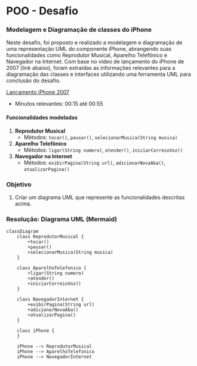 # POO - Desafio

### Modelagem e Diagramação de classes do iPhone

Neste desafio, foi proposto e realizado a modelagem e diagramação de uma representação UML do componente iPhone, abrangendo suas funcionalidades como Reprodutor Musical, Aparelho Telefônico e Navegador na Internet. Com base no vídeo de lançamento do iPhone de 2007 (link abaixo), foram extraidas as informações relevantes para a diagramação das classes e interfaces utilizando uma ferramenta UML para conclusão do desafio.

[Lançamento iPhone 2007](https://www.youtube.com/watch?v=9ou608QQRq8)
- Minutos relevantes: 00:15 até 00:55

#### Funcionalidades modeladas
1. **Reprodutor Musical**
   - Métodos: `tocar()`, `pausar()`, `selecionarMusica(String musica)`
2. **Aparelho Telefônico**
   - Métodos: `ligar(String numero)`, `atender()`, `iniciarCorreioVoz()`
3. **Navegador na Internet**
   - Métodos: `exibirPagina(String url)`, `adicionarNovaAba()`, `atualizarPagina()`

### Objetivo
1. Criar um diagrama UML que represente as funcionalidades descritas acima.

   

### Resolução: Diagrama UML (Mermaid)
```mermaid
classDiagram
    class ReprodutorMusical {
        +tocar()
        +pausar()
        +selecionarMusica(String musica)
    }

    class AparelhoTelefonico {
        +ligar(String numero)
        +atender()
        +iniciarCorreioVoz()
    }

    class NavegadorInternet {
        +exibirPagina(String url)
        +adicionarNovaAba()
        +atualizarPagina() 
    }

    class iPhone {
    }

    iPhone --> ReprodutorMusical
    iPhone --> AparelhoTelefonico
    iPhone --> NavegadorInternet
```
